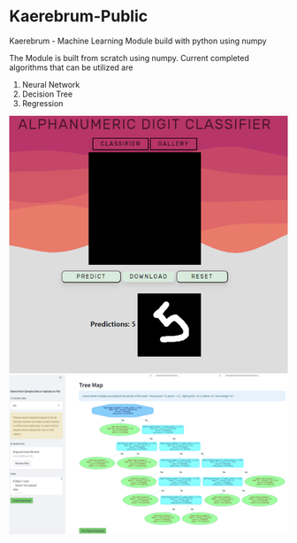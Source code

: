 # Kaerebrum-Public
Kaerebrum - Machine Learning Module build with python using numpy

The Module is built from scratch using numpy.
Current completed algorithms that can be utilized are
1. Neural Network
2. Decision Tree
3. Regression 

![alt text](Classifier_Img.PNG "Title")
![alt text](tree_img.PNG "tree")
